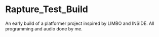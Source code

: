 # Rapture_Test_Build
 
 An early build of a platformer project inspired by LIMBO and INSIDE.
 All programming and audio done by me.
